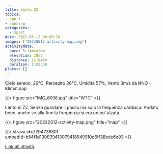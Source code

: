 ```yaml
---
title: Lento Z2
topics:
- sport
- running
categories: 
  - Sport
date: 2022-06-12 09:06:16
images: ["20220612-activity-map.png"]
activitydata:
  pace: 5:14min/km
  elevation: 20mt
  distance: 12.01km
  duration: 1:02:50
places: []
---
```


Cielo sereno, 26°C, Percepito 26°C, Umidità 57%, Vento 3m/s da NNO - Klimat.app

{{< figure src="IMG_6006.jpg" title="WTC" >}}

<!--more-->

Lento in Z2. Senza guardare il passo ma solo la frequenza cardiaca. Andato bene, anche se alla fine la frequenza si era un po' alzata.

{{<  figure src="20220612-activity-map.png" title="map" >}}


{{< strava id=7294739801 embedId=b54f1d130039413079418949910c6ff38bde6e93 >}}

[Link all'attività](https://strava.com/activities/7294739801).

